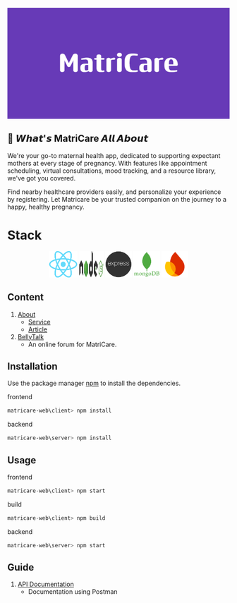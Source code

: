 <p align="center"><a href="https://matricare.site" target="_blank" rel="noopener noreferrer"><img src="assets/MatriCare.png" alt="re-frame logo"></a></p>

## 🌟 𝙒𝙝𝙖𝙩'𝙨 MatriCare 𝘼𝙡𝙡 𝘼𝙗𝙤𝙪𝙩

We're your go-to maternal health app, dedicated to supporting expectant mothers at every stage of pregnancy. With features like appointment scheduling, virtual consultations, mood tracking, and a resource library, we've got you covered.

Find nearby healthcare providers easily, and personalize your experience by registering. Let Matricare be your trusted companion on the journey to a happy, healthy pregnancy.

# Stack

<div align="center">
  <img width="65px" height="60px" src="./assets/react.png" alt="react logo"/>
  <img width="55px" height="60px" src="./assets/nodejsDark.svg" alt="node logo"/>
  <img width="60px" height="60px" src="./assets/express-js.png" alt="express logo"/>
  <img width="60px" height="60px" src="./assets/mongo.png" alt="mongo logo"/>
  <img width="60px" height="60px" src="./assets/firebase.png" alt="firebase logo"/>
</div>

## Content

1. [About](https://matricare.site/#about-us)
   - [Service](https://matricare.site/#what-we-do)
   - [Article](https://matricare.site/#topic-of-interest)
2. [BellyTalk](https://matricare.site/belly-talk)
   - An online forum for MatriCare.

## Installation

Use the package manager [npm](https://www.npmjs.com/) to install the dependencies.

frontend

```bash
matricare-web\client> npm install
```

backend

```bash
matricare-web\server> npm install
```

## Usage

frontend

```javascript
matricare-web\client> npm start
```

build

```javascript
matricare-web\client> npm build
```

backend

```javascript
matricare-web\server> npm start
```

## Guide

1. [API Documentation](https://documenter.getpostman.com/view/28325866/2sAXxJjaog)
   - Documentation using Postman
